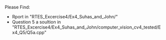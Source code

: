 Please Find: 
- Rport in "RTES_Excercise4/Ex4_Suhas_and_John/"
- Question 5 a soultion in "RTES_Excercise4/Ex4_Suhas_and_John/computer_vision_cv4_tested/Ex4_Q5/Q5a.cpp"

